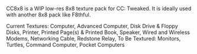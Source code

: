 CC8x8 is a WIP low-res 8x8 texture pack for CC: Tweaked. It is ideally used with another 8x8 pack like F8thful.

Current Textures:
Computer,
Advanced Computer,
Disk Drive & Floppy Disks,
Printer, Printed Page(s) & Printed Book,
Speaker,
Wired and Wireless Modems,
Networking Cable,
Redstone Relay,
To Be Textured:
Monitors,
Turtles,
Command Computer,
Pocket Computers
